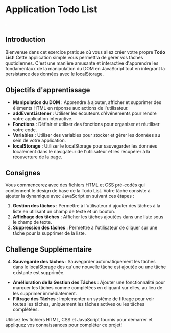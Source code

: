# Application Todo List

![Screenshot de l'application](public/screenshot.png)

## Introduction
Bienvenue dans cet exercice pratique où vous allez créer votre propre **Todo List**! Cette application simple vous permettra de gérer vos tâches quotidiennes. C'est une manière amusante et interactive d'apprendre les fondamentaux de la manipulation du DOM en JavaScript tout en intégrant la persistance des données avec le localStorage.

## Objectifs d'apprentissage
- **Manipulation du DOM** : Apprendre à ajouter, afficher et supprimer des éléments HTML en réponse aux actions de l'utilisateur.
- **addEventListener** : Utiliser les écouteurs d'événements pour rendre votre application interactive.
- **Fonctions** : Définir et utiliser des fonctions pour organiser et réutiliser votre code.
- **Variables** : Utiliser des variables pour stocker et gérer les données au sein de votre application.
- **localStorage** : Utiliser le localStorage pour sauvegarder les données localement dans le navigateur de l'utilisateur et les récupérer à la réouverture de la page.

## Consignes
Vous commencerez avec des fichiers HTML et CSS pré-codés qui contiennent le design de base de la Todo List. Votre tâche consiste à ajouter la dynamique avec JavaScript en suivant ces étapes :

1. **Gestion des tâches** : Permettre à l'utilisateur d'ajouter des tâches à la liste en utilisant un champ de texte et un bouton.
2. **Affichage des tâches** : Afficher les tâches ajoutées dans une liste sous le champ de texte.
3. **Suppression des tâches** : Permettre à l'utilisateur de cliquer sur une tâche pour la supprimer de la liste.

## Challenge Supplémentaire
4. **Sauvegarde des tâches** : Sauvegarder automatiquement les tâches dans le localStorage dès qu'une nouvelle tâche est ajoutée ou une tâche existante est supprimée.
- **Amélioration de la Gestion des Tâches** : Ajouter une fonctionnalité pour marquer les tâches comme complétées en cliquant sur elles, au lieu de les supprimer immédiatement.
- **Filtrage des Tâches** : Implementer un système de filtrage pour voir toutes les tâches, uniquement les tâches actives ou les tâches complétées.

Utilisez les fichiers HTML, CSS et JavaScript fournis pour démarrer et appliquez vos connaissances pour compléter ce projet!
